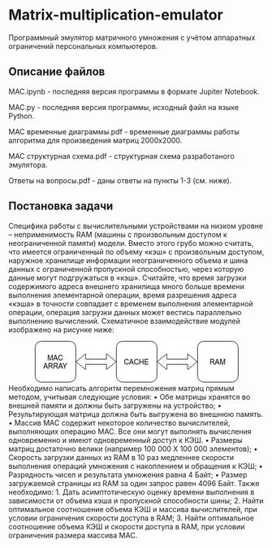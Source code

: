 # Matrix-multiplication-emulator
Программный эмулятор матричного умножения с учётом аппаратных ограничений персональных компьютеров.
## Описание файлов
MAC.ipynb - последняя версия программы в формате Jupiter Notebook.
<p>MAC.py - последняя версия программы, исходный файл на языке Python.</p>
<p>MAC временные диаграммы.pdf - временные диаграммы работы алгоритма для произведения матриц 2000х2000.</p>
<p>MAC структурная схема.pdf - структурная схема разработаного эмулятора.</p>
<p>Ответы на вопросы.pdf - даны ответы на пункты 1-3 (см. ниже).</p>

## Постановка задачи
Специфика работы с вычислительными устройствами на низком уровне – неприменимость RAM (машины с произвольным доступом к неограниченной памяти) модели. Вместо этого грубо можно считать, что имеется ограниченный по объему «кэш» с произвольным доступом, наружное хранилище информации неограниченного объема и шина данных с ограниченной пропускной способностью, через которую данные могут подгружаться в «кэш». Считайте, что время загрузки содержимого адреса внешнего хранилища много больше времени выполнения элементарной операции, время разрешения адреса «кэша» в точности совпадает с временем выполнения элементарной операции, операция загрузки данных может вестись параллельно выполнению вычислений.
Схематичное взаимодействие модулей изображено на рисунке ниже:
<center><img src = "images/Arch.png"></center>
Необходимо написать алгоритм перемножения матриц прямым методом, учитывая следующие условия:
•	Обе матрицы хранятся во внешней памяти и должны быть загружены на устройство;
•	Результирующая матрица должна быть выгружена во внешнюю память.
•	Массив MAC содержит некоторое количество вычислителей, выполняющих операцию MAC. Все они могут выполнять вычисления одновременно и имеют одновременный доступ к КЭШ.
•	Размеры матриц достаточно велики (например 100 000 Х 100 000 элементов);
•	Скорость загрузки данных из RAM в 10 раз медленнее скорости выполнения операций умножения с накоплением и обращения к КЭШ;
•	Разрядность чисел и результата умножения равна 4 Байт;
•	Размер загружаемой страницы из RAM за один запрос равен 4096 Байт.
Также необходимо:
1. Дать асимптотическую оценку времени выполнения в зависимости от объема кэша и пропускной способности шины;
2. Найти оптимальное соотношение объема КЭШ и массива вычислителей, при условии ограничения скорости доступа в RAM;
3. Найти оптимальное соотношение объема КЭШ и скорости доступа в RAM, при условии ограничения размера массива MAC.
